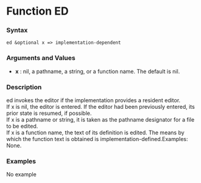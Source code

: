 <!-- Generated on 05/10/2020 by https://github.com/anto2oo/clhs-evolved -->

# Function ED

### Syntax
`ed &optional x => implementation-dependent`  


### Arguments and Values
- **x** : nil, a pathname, a string, or a function name.  The default is nil.   


### Description
ed invokes the editor if the implementation provides a resident editor.  
If x is nil, the editor is entered. If the editor had been previously entered, its prior state is resumed, if possible.  
If x is a pathname or string, it is taken as the pathname designator for a file to be edited.  
If x is a function name, the text of its definition is edited. The means by which the function text is obtained is implementation-defined.Examples: None.



### Examples
No example  
